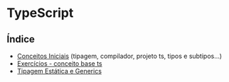# TypeScript

## Índice

- [Conceitos Iniciais](https://github.com/albertoscandido/TypeScript/tree/conceito-ts) (tipagem, compilador, projeto ts, tipos e subtipos...)
- [Exercícios - conceito base ts](https://github.com/albertoscandido/TypeScript/tree/exercises_conceito)
- [Tipagem Estática e Generics](https://github.com/albertoscandido/TypeScript/tree/tipagem_estatica_e_generics)